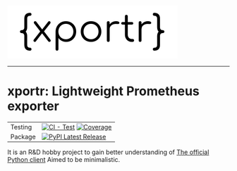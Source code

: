 <img src="https://raw.githubusercontent.com/olivernadj/xportr/main/xportr.png" width="386" height="120" alt="logo"/>

-----------------

# xportr: Lightweight Prometheus exporter

| | |
| --- | --- |
| Testing | [![CI - Test](https://github.com/olivernadj/xportr/actions/workflows/unit-tests.yml/badge.svg)](https://github.com/olivernadj/xportr/actions/workflows/unit-tests.yml) [![Coverage](https://codecov.io/github/olivernadj/xportr/coverage.svg?branch=main)](https://codecov.io/gh/olivernadj/xportr) |
| Package | [![PyPI Latest Release](https://img.shields.io/pypi/v/xportr.svg)](https://pypi.org/project/xportr/) |


It is an R&D hobby project to gain better understanding of [The official Python client](https://github.com/prometheus/client_python) 
Aimed to be minimalistic.

